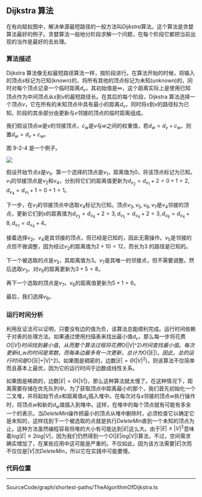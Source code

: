<!-- @format -->

## Dijkstra 算法

在有向赋权图中，解决单源最短路径的一般方法叫*Dijkstra*算法。这个算法是贪婪算法最好的例子。贪婪算法一般地分阶段求解一个问题，在每个阶段它都把当前出现的当作是最好的去处理。

### 算法描述

Dijkstra 算法像无权最短路径算法一样，按阶段进行。在算法开始的时候，将输入的顶点$s$标记为已知(known)的，将所有其他的顶点标记为未知(unknown)的，同时对每个顶点记录一个临时距离$d_v$，其初始值是$\infty$，这个距离实际上是使用已知顶点作为中间顶点从$s$到$v$的最短路径长。在其后的每个阶段，Dijkstra 算法选择一个顶点$v$，它在所有的未知顶点中具有最小的距离$d_v$，同时将$s$到$v$的路径标为已知，阶段的其余部分由更新与$v$邻接的顶点的临时距离组成。

我们假设顶点$w$是$v$的邻接顶点，$c_w$是$v$与$w$之间的权重值，若$d_w<d_v+c_w$，则置$d_w=d_v+c_w$。

图 9-2-4 是一个例子。

<image src="../../../../Images/ch9/9-2-4.png" />

假设开始节点$s$是$v_1$。第一个选择的顶点是$v_1$，距离值为$0$，将该顶点标记为已知。$v_1$的邻接顶点是$v_2$和$v_4$，分别将它们的距离值更新为$d_{v_2}=d_{v_1}+2=0+1=2,d_{v_4}=d_{v_1}+1=0+1=1$。

下一步，在$v_1$的邻接顶点中选取$v_4$标记为已知。顶点$v_3,v_5,v_6,v_7$是$v_4$邻接的顶点，更新它们到$s$的距离值为$d_{v_3}=d_{v_4}+2=3,d_{v_5}=d_{v_4}+2=3,d_{v_6}=d_{v_4}+8,d_{v_7}=d_{v_4}+4$。

接着选择$v_2$。$v_4$是其邻接的顶点，但已经是已知的，因此无需操作。$v_5$是邻接的点但不做调整，因为经过$v_2$的距离值为$2+10=12$，而长为$3$
的路径是已知的。

下一个被选取的点是$v_5$，其距离值为$3$。$v_7$是其唯一的邻接点，但不需要调整。然后选取$v_3$，对$v_6$的距离更新为$3+5=8$。

再下一个选取的顶点是$v_7$。$v_6$的距离值更新为$5+1=6$。

最后，我们选择$v_6$。

### 运行时间分析

利用反证法可以证明，只要没有边的值为负，该算法总能顺利完成。运行时间依赖于对表的处理方法。如果通过使用扫描表来找出最小值$d_v$，那么每一步将花费$O(|V|)时间找到最小值，从而整个算法过程将花费$O(|V|^2)$时间查找最小值。每次更新$d_w$的时间是常数，而每条边最多有一次更新，总计为$O(|E|)$，因此，总的运行时间是$O(|E|+|V|^2)。如果图是稠密的，边数$|E|=\Theta(|V|^2)$，则该算法不仅简单而且基本上最优，因为它的运行时间于边数成线性关系。

如果图是稀疏的，边数$|E|=\Theta(|V|)$，那么这种算法就太慢了。在这种情况下，距离需要存储在优先队列中。为了获取顶点中距离最小的那个，我们首先初始化一个二叉堆，并将起始节点$s$和距离值$d_s$插入堆中。在每次对与$s$邻接的顶点$w$执行操作时，将顶点$w$和新的$d_w$值插入到堆中。这样，在堆中的每个顶点就有可能有多余一个的表示。当$DeleteMin$操作把最小的顶点从堆中删除时，必须检查它以确定它是未知的，这样找到下一个被选取的点就是执行$DeleteMin$直到一个未知的顶点为止。这种方法虽然编程容易但堆的大小有可能达到$|E|$这么大。由于$|E| \leq |V|^2$意味着$log|E| \leq 2log|V|$，因为我们仍然得到一个$O(|E|log|V|)$算法，不过，空间需求确实增加了，在某些应用中这可能是严重的。不仅如此，因为该方法需要$|E|$次而不仅仅是$|V|$次$DeleteMin$，所以它在实践中可能要慢。

### 代码位置

---

SourceCode/graph/shortest-paths/TheAlgorithmOfDijkstra.ts

